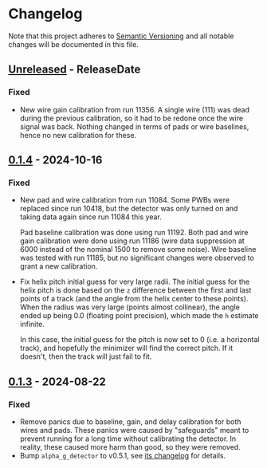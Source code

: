 # Changelog

Note that this project adheres to
[Semantic Versioning](https://semver.org/spec/v2.0.0.html) and all notable
changes will be documented in this file.

<!-- next-header -->

## [Unreleased] - ReleaseDate

### Fixed

- New wire gain calibration from run 11356. A single wire (111) was dead during
  the previous calibration, so it had to be redone once the wire signal was
  back. Nothing changed in terms of pads or wire baselines, hence no new
  calibration for these.

## [0.1.4] - 2024-10-16

### Fixed

- New pad and wire calibration from run 11084. Some PWBs were replaced since
  run 10418, but the detector was only turned on and taking data again since
  run 11084 this year.

  Pad baseline calibration was done using run 11192. Both pad and wire gain
  calibration were done using run 11186 (wire data suppression at 6000 instead
  of the nominal 1500 to remove some noise). Wire baseline was tested with run
  11185, but no significant changes were observed to grant a new calibration.

- Fix helix pitch initial guess for very large radii. The initial guess for the
  helix pitch is done based on the `z` difference between the first and last
  points of a track (and the angle from the helix center to these points). When
  the radius was very large (points almost collinear), the angle ended up being
  0.0 (floating point precision), which made the `h` estimate infinite.

  In this case, the initial guess for the pitch is now set to 0 (i.e. a
  horizontal track), and hopefully the minimizer will find the correct pitch.
  If it doesn't, then the track will just fail to fit.

## [0.1.3] - 2024-08-22

### Fixed

- Remove panics due to baseline, gain, and delay calibration for both wires and
  pads. These panics were caused by "safeguards" meant to prevent running for a
  long time without calibrating the detector. In reality, these caused more harm
  than good, so they were removed.
- Bump `alpha_g_detector` to v0.5.1, see 
  [its changelog](https://github.com/ALPHA-g-Experiment/alpha-g/blob/main/detector/CHANGELOG.md#051---2024-08-22)
  for details.

<!-- next-url -->
[Unreleased]: https://github.com/ALPHA-g-Experiment/alpha-g/compare/alpha_g_physics-v0.1.4...HEAD
[0.1.4]: https://github.com/ALPHA-g-Experiment/alpha-g/compare/alpha_g_physics-v0.1.3...alpha_g_physics-v0.1.4
[0.1.3]: https://github.com/ALPHA-g-Experiment/alpha-g/compare/alpha_g_physics-v0.1.2...alpha_g_physics-v0.1.3
